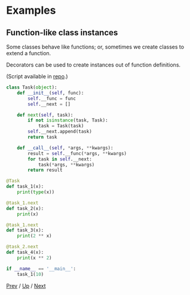 # Examples

## Function-like class instances

Some classes behave like functions;
or, sometimes we create classes to extend a function.

Decorators can be used to create instances out of function definitions.

(Script available in [repo](https://github.com/MichaelKim0407/python-decorators/tree/master/3-examples/5-class).)

```python
class Task(object):
    def __init__(self, func):
        self.__func = func
        self.__next = []

    def next(self, task):
        if not isinstance(task, Task):
            task = Task(task)
        self.__next.append(task)
        return task

    def __call__(self, *args, **kwargs):
        result = self.__func(*args, **kwargs)
        for task in self.__next:
            task(*args, **kwargs)
        return result

@Task
def task_1(x):
    print(type(x))

@task_1.next
def task_2(x):
    print(x)

@task_1.next
def task_3(x):
    print(2 ** x)

@task_2.next
def task_4(x):
    print(x ** 2)

if __name__ == '__main__':
    task_1(10)
```

[Prev](../4-generator/README.md) /
[Up](../README.md) /
[Next](../../4-builtins/README.md)
